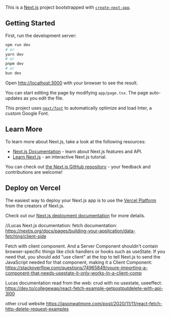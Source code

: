 This is a [Next.js](https://nextjs.org/) project bootstrapped with [`create-next-app`](https://github.com/vercel/next.js/tree/canary/packages/create-next-app).

## Getting Started

First, run the development server:

```bash
npm run dev
# or
yarn dev
# or
pnpm dev
# or
bun dev
```

Open [http://localhost:3000](http://localhost:3000) with your browser to see the result.

You can start editing the page by modifying `app/page.tsx`. The page auto-updates as you edit the file.

This project uses [`next/font`](https://nextjs.org/docs/basic-features/font-optimization) to automatically optimize and load Inter, a custom Google Font.

## Learn More

To learn more about Next.js, take a look at the following resources:

- [Next.js Documentation](https://nextjs.org/docs) - learn about Next.js features and API.
- [Learn Next.js](https://nextjs.org/learn) - an interactive Next.js tutorial.

You can check out [the Next.js GitHub repository](https://github.com/vercel/next.js/) - your feedback and contributions are welcome!

## Deploy on Vercel

The easiest way to deploy your Next.js app is to use the [Vercel Platform](https://vercel.com/new?utm_medium=default-template&filter=next.js&utm_source=create-next-app&utm_campaign=create-next-app-readme) from the creators of Next.js.

Check out our [Next.js deployment documentation](https://nextjs.org/docs/deployment) for more details.

//Lucas Next.js documentation:
fetch documentation: https://nextjs.org/docs/pages/building-your-application/data-fetching/client-side

Fetch with client component. And a Server Component shouldn't contain browser-specific things like click handlers or hooks such as useState. If you need that, you should add "use client" at the top to tell Next.js to send the JavaScript needed for that component, making it a Client Component: https://stackoverflow.com/questions/74965849/youre-importing-a-component-that-needs-usestate-it-only-works-in-a-client-comp

Lucas documentation read from the web:
crud with no usestate, useeffect:
https://dev.to/collegewap/react-fetch-example-getpostputdelete-with-api-3l00

other crud website
https://jasonwatmore.com/post/2020/11/11/react-fetch-http-delete-request-examples
